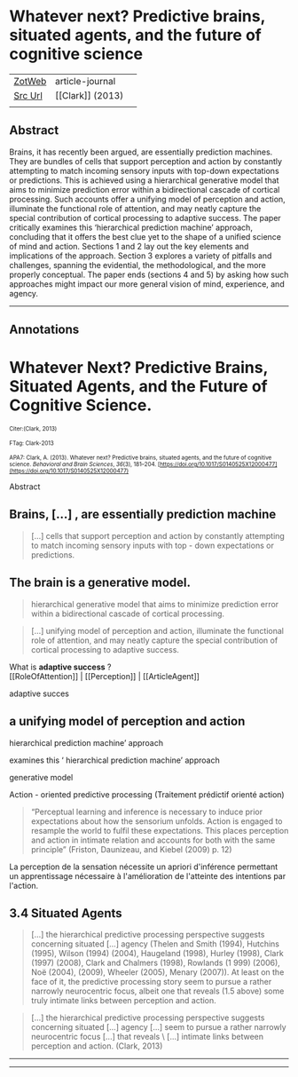 
# Whatever next? Predictive brains, situated agents, and the future of cognitive science



|       |       |       |
|  ---  |  ---  |  ---  |
|   [ZotWeb](http://zotero.org/users/180474/items/4HAV9XS6)    | article-journal      |       |
|   [Src Url](https://www.cambridge.org/core/product/identifier/S0140525X12000477/type/journal_article)    |  [[Clark]] (2013)     |       |
|       |       |       |


## Abstract

Brains, it has recently been argued, are essentially prediction machines. They are bundles of cells that support perception and action by constantly attempting to match incoming sensory inputs with top-down expectations or predictions. This is achieved using a hierarchical generative model that aims to minimize prediction error within a bidirectional cascade of cortical processing. Such accounts offer a unifying model of perception and action, illuminate the functional role of attention, and may neatly capture the special contribution of cortical processing to adaptive success. The paper critically examines this ‘hierarchical prediction machine’ approach, concluding that it offers the best clue yet to the shape of a unified science of mind and action. Sections 1 and 2 lay out the key elements and implications of the approach. Section 3 explores a variety of pitfalls and challenges, spanning the evidential, the methodological, and the more properly conceptual. The paper ends (sections 4 and 5) by asking how such approaches might impact our more general vision of mind, experience, and agency.

----

## Annotations

Whatever Next? Predictive Brains, Situated Agents, and the Future of Cognitive Science.
=======================================================================================



<font size=-3>Citer:(Clark, 2013)

FTag: Clark-2013

APA7: Clark, A. (2013). Whatever next? Predictive brains, situated agents, and the future of cognitive science. _Behavioral and Brain Sciences_, _36_(3), 181–204. [https://doi.org/10.1017/S0140525X12000477](https://doi.org/10.1017/S0140525X12000477)</font>



Abstract



Brains, [...] , are essentially prediction machine
--------------------------------------------------



> [...] cells that support perception and action by constantly attempting to match incoming sensory inputs with top - down expectations or predictions.



**The brain is a generative model.**
------------------------------------

>hierarchical generative model that aims to minimize prediction error within a bidirectional cascade of cortical processing.



> [...] unifying model of perception and action, illuminate the functional role of attention, and may neatly capture the special contribution of cortical processing to adaptive success.

What is **adaptive success** ?  
[[RoleOfAttention]] | [[Perception]] | [[ArticleAgent]] 





adaptive succes



a unifying model of perception and action
-----------------------------------------



hierarchical prediction machine’ approach



examines this ‘ hierarchical prediction machine’ approach



generative model



Action - oriented predictive processing (Traitement prédictif orienté action)



>“Perceptual learning and inference is necessary to induce prior expectations about how the sensorium unfolds. Action is engaged to resample the world to fulfil these expectations. This places perception and action in intimate relation and accounts for both with the same principle” (Friston, Daunizeau, and Kiebel (2009) p. 12)

  

La perception de la sensation nécessite un apriori d'inférence permettant un apprentissage nécessaire à l'amélioration de l'atteinte des intentions par l'action.



3.4 Situated Agents
-------------------



> [...] the hierarchical predictive processing perspective suggests concerning situated [...] agency (Thelen and Smith (1994), Hutchins (1995), Wilson (1994) (2004), Haugeland (1998), Hurley (1998), Clark (1997) (2008), Clark and Chalmers (1998), Rowlands (1 999) (2006), Noë (2004), (2009), Wheeler (2005), Menary (2007)). At least on the face of it, the predictive processing story seem to pursue a rather narrowly neurocentric focus, albeit one that reveals (1.5 above) some truly intimate links between perception and action.

  

> [...] the hierarchical predictive processing perspective suggests concerning situated [...] agency [...] seem to pursue a rather narrowly neurocentric focus [...] that reveals \ [...\] intimate links between perception and action. (Clark, 2013)






----

----

